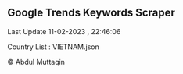 

## Google Trends Keywords Scraper 
 
Last Update 11-02-2023 , 22:46:06

Country List :
VIETNAM.json



© Abdul Muttaqin 
